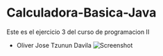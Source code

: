 # Calculadora-Basica-Java
Este es el ejercicio 3 del curso de programacion II
- Oliver Jose Tzunun Davila
![Screenshot](https://gitlab.com/Olivers11/images/-/raw/main/ejercicio3_c.png)

